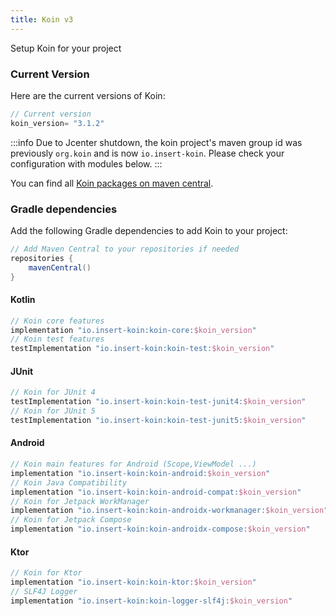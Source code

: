```yaml
---
title: Koin v3
---
```


 Setup Koin for your project 

### Current Version

Here are the current versions of Koin:

```groovy
// Current version
koin_version= "3.1.2"
```

:::info
 Due to Jcenter shutdown, the koin project's maven group id was previously `org.koin` and is now `io.insert-koin`. Please check your configuration with modules below.
:::

You can find all [Koin packages on maven central](https://search.maven.org/search?q=io.insert-koin).

### Gradle dependencies

Add the following Gradle dependencies to add Koin to your project:

```groovy
// Add Maven Central to your repositories if needed
repositories {
    mavenCentral()
}
```

#### **Kotlin**

```groovy
// Koin core features
implementation "io.insert-koin:koin-core:$koin_version"
// Koin test features
testImplementation "io.insert-koin:koin-test:$koin_version"
```

#### **JUnit**

```groovy
// Koin for JUnit 4
testImplementation "io.insert-koin:koin-test-junit4:$koin_version"
// Koin for JUnit 5
testImplementation "io.insert-koin:koin-test-junit5:$koin_version"
```

#### **Android**

```groovy
// Koin main features for Android (Scope,ViewModel ...)
implementation "io.insert-koin:koin-android:$koin_version"
// Koin Java Compatibility
implementation "io.insert-koin:koin-android-compat:$koin_version"
// Koin for Jetpack WorkManager
implementation "io.insert-koin:koin-androidx-workmanager:$koin_version"
// Koin for Jetpack Compose
implementation "io.insert-koin:koin-androidx-compose:$koin_version"
```


#### **Ktor**

```groovy
// Koin for Ktor 
implementation "io.insert-koin:koin-ktor:$koin_version"
// SLF4J Logger
implementation "io.insert-koin:koin-logger-slf4j:$koin_version"
```
